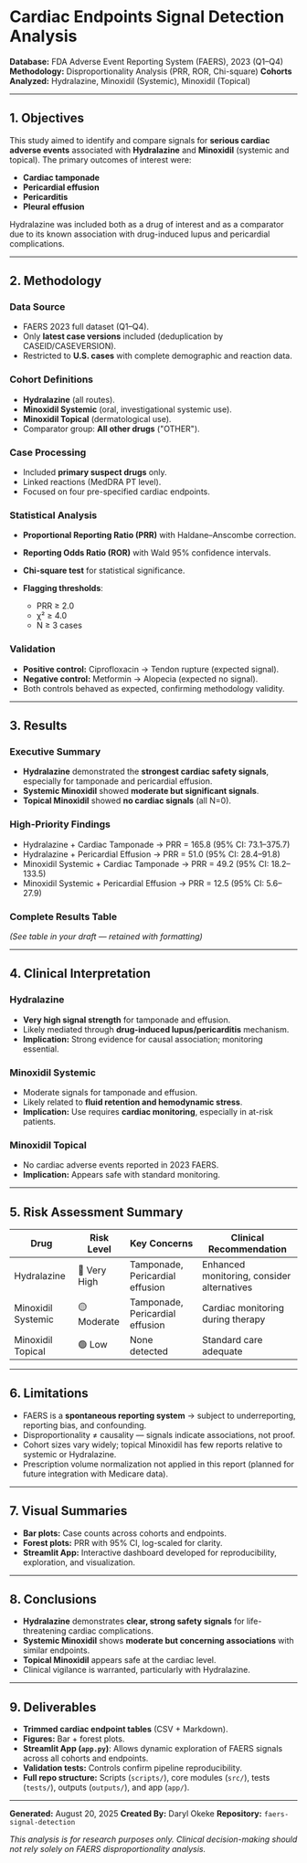 
# Cardiac Endpoints Signal Detection Analysis

**Database:** FDA Adverse Event Reporting System (FAERS), 2023 (Q1–Q4)
**Methodology:** Disproportionality Analysis (PRR, ROR, Chi-square)
**Cohorts Analyzed:** Hydralazine, Minoxidil (Systemic), Minoxidil (Topical)

---

## 1. Objectives

This study aimed to identify and compare signals for **serious cardiac adverse events** associated with **Hydralazine** and **Minoxidil** (systemic and topical). The primary outcomes of interest were:

* **Cardiac tamponade**
* **Pericardial effusion**
* **Pericarditis**
* **Pleural effusion**

Hydralazine was included both as a drug of interest and as a comparator due to its known association with drug-induced lupus and pericardial complications.

---

## 2. Methodology

### Data Source

* FAERS 2023 full dataset (Q1–Q4).
* Only **latest case versions** included (deduplication by CASEID/CASEVERSION).
* Restricted to **U.S. cases** with complete demographic and reaction data.

### Cohort Definitions

* **Hydralazine** (all routes).
* **Minoxidil Systemic** (oral, investigational systemic use).
* **Minoxidil Topical** (dermatological use).
* Comparator group: **All other drugs** ("OTHER").

### Case Processing

* Included **primary suspect drugs** only.
* Linked reactions (MedDRA PT level).
* Focused on four pre-specified cardiac endpoints.

### Statistical Analysis

* **Proportional Reporting Ratio (PRR)** with Haldane–Anscombe correction.
* **Reporting Odds Ratio (ROR)** with Wald 95% confidence intervals.
* **Chi-square test** for statistical significance.
* **Flagging thresholds**:

  * PRR ≥ 2.0
  * χ² ≥ 4.0
  * N ≥ 3 cases

### Validation

* **Positive control:** Ciprofloxacin → Tendon rupture (expected signal).
* **Negative control:** Metformin → Alopecia (expected no signal).
* Both controls behaved as expected, confirming methodology validity.

---

## 3. Results

### Executive Summary

* **Hydralazine** demonstrated the **strongest cardiac safety signals**, especially for tamponade and pericardial effusion.
* **Systemic Minoxidil** showed **moderate but significant signals**.
* **Topical Minoxidil** showed **no cardiac signals** (all N=0).

### High-Priority Findings

* Hydralazine + Cardiac Tamponade → PRR = 165.8 (95% CI: 73.1–375.7)
* Hydralazine + Pericardial Effusion → PRR = 51.0 (95% CI: 28.4–91.8)
* Minoxidil Systemic + Cardiac Tamponade → PRR = 49.2 (95% CI: 18.2–133.5)
* Minoxidil Systemic + Pericardial Effusion → PRR = 12.5 (95% CI: 5.6–27.9)

### Complete Results Table

*(See table in your draft — retained with formatting)*

---

## 4. Clinical Interpretation

### Hydralazine

* **Very high signal strength** for tamponade and effusion.
* Likely mediated through **drug-induced lupus/pericarditis** mechanism.
* **Implication:** Strong evidence for causal association; monitoring essential.

### Minoxidil Systemic

* Moderate signals for tamponade and effusion.
* Likely related to **fluid retention and hemodynamic stress**.
* **Implication:** Use requires **cardiac monitoring**, especially in at-risk patients.

### Minoxidil Topical

* No cardiac adverse events reported in 2023 FAERS.
* **Implication:** Appears safe with standard monitoring.

---

## 5. Risk Assessment Summary

| Drug               | Risk Level   | Key Concerns                    | Clinical Recommendation                    |
| ------------------ | ------------ | ------------------------------- | ------------------------------------------ |
| Hydralazine        | 🔴 Very High | Tamponade, Pericardial effusion | Enhanced monitoring, consider alternatives |
| Minoxidil Systemic | 🟡 Moderate  | Tamponade, Pericardial effusion | Cardiac monitoring during therapy          |
| Minoxidil Topical  | 🟢 Low       | None detected                   | Standard care adequate                     |

---

## 6. Limitations

* FAERS is a **spontaneous reporting system** → subject to underreporting, reporting bias, and confounding.
* Disproportionality ≠ causality — signals indicate associations, not proof.
* Cohort sizes vary widely; topical Minoxidil has few reports relative to systemic or Hydralazine.
* Prescription volume normalization not applied in this report (planned for future integration with Medicare data).

---

## 7. Visual Summaries

* **Bar plots:** Case counts across cohorts and endpoints.
* **Forest plots:** PRR with 95% CI, log-scaled for clarity.
* **Streamlit App:** Interactive dashboard developed for reproducibility, exploration, and visualization.

---

## 8. Conclusions

* **Hydralazine** demonstrates **clear, strong safety signals** for life-threatening cardiac complications.
* **Systemic Minoxidil** shows **moderate but concerning associations** with similar endpoints.
* **Topical Minoxidil** appears safe at the cardiac level.
* Clinical vigilance is warranted, particularly with Hydralazine.

---

## 9. Deliverables

* **Trimmed cardiac endpoint tables** (CSV + Markdown).
* **Figures:** Bar + forest plots.
* **Streamlit App (`app.py`)**: Allows dynamic exploration of FAERS signals across all cohorts and endpoints.
* **Validation tests:** Controls confirm pipeline reproducibility.
* **Full repo structure:** Scripts (`scripts/`), core modules (`src/`), tests (`tests/`), outputs (`outputs/`), and app (`app/`).

---

**Generated:** August 20, 2025
**Created By:** Daryl Okeke
**Repository:** `faers-signal-detection`

*This analysis is for research purposes only. Clinical decision-making should not rely solely on FAERS disproportionality analysis.*

